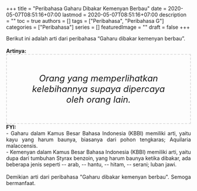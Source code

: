 +++
title = "Peribahasa Gaharu Dibakar Kemenyan Berbau"
date = 2020-05-07T08:51:16+07:00
lastmod = 2020-05-07T08:51:16+07:00
description = ""
toc = true
authors = []
tags = ["Peribahasa", "Peribahasa G"]
categories = ["Peribahasa"]
series = []
featuredImage = ""
draft = false
+++

<div dir="ltr" style="text-align: left;" trbidi="on"><div style="text-align: justify;">Berikut ini adalah arti dari peribahasa “Gaharu dibakar kemenyan berbau”.</div><br /><div style="text-align: justify;"><b>Artinya:</b></div><div style="border: 2px dashed #ddd; font-size: 24px; height: auto; margin: 0 auto; padding: 50px; text-align: center; width: auto;"><i>Orang yang memperlihatkan kelebihannya supaya dipercaya oleh orang lain.</i></div><div style="text-align: justify;"><b>FYI:</b><br /> - Gaharu dalam Kamus Besar Bahasa Indonesia (KBBI) memiliki arti, yaitu kayu yang harum baunya, biasanya dari pohon tengkaras; Aquilaria malaccensis.<br />- Kemenyan dalam Kamus Besar Bahasa Indonesia (KBBI) memiliki arti, yaitu dupa dari tumbuhan Styrax benzoin, yang harum baunya ketika dibakar, ada beberapa jenis seperti -- arab, -- hantu, -- hitam, -- serani; luban jawi.<br /><br /></div><div style="text-align: justify;">Demikian arti dari peribahasa "Gaharu dibakar kemenyan berbau". Semoga bermanfaat.</div></div>
